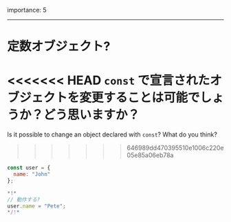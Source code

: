 importance: 5

---

# 定数オブジェクト?

<<<<<<< HEAD
`const` で宣言されたオブジェクトを変更することは可能でしょうか？どう思いますか？
=======
Is it possible to change an object declared with `const`? What do you think?
>>>>>>> 646989dd470395510e1006c220e05e85a06eb78a

```js
const user = {
  name: "John"
};

*!*
// 動作する?
user.name = "Pete";
*/!*
```
